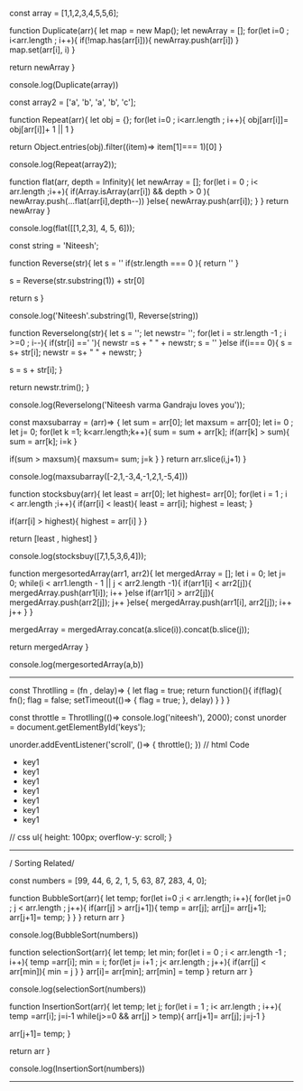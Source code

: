const array = [1,1,2,3,4,5,5,6];

function Duplicate(arr){
let map = new Map();
let newArray = [];
for(let i=0 ; i<arr.length ; i++){
if(!map.has(arr[i])){
newArray.push(arr[i])
}
map.set(arr[i], i)
}

return newArray
}

console.log(Duplicate(array))

const array2 = ['a', 'b', 'a', 'b', 'c'];

function Repeat(arr){
let obj = {};
for(let i=0 ; i<arr.length ; i++){
obj[arr[i]]= obj[arr[i]]+ 1 || 1
}

return Object.entries(obj).filter((item)=> item[1]=== 1)[0]
}

console.log(Repeat(array2));

function flat(arr, depth = Infinity){
let newArray = [];
for(let i = 0 ; i< arr.length ;i++){
if(Array.isArray(arr[i]) && depth > 0 ){
newArray.push(...flat(arr[i],depth--))
}else{
newArray.push(arr[i]);
}
}
return newArray
}

console.log(flat([[1,2,3], 4, 5, 6]));

const string = 'Niteesh';

function Reverse(str){
let s = ''
if(str.length === 0 ){
return ''
}

s = Reverse(str.substring(1)) + str[0]

return s
}

console.log('Niteesh'.substring(1), Reverse(string))

function Reverselong(str){
let s = '';
let newstr= '';
for(let i = str.length -1 ; i >=0 ; i--){
if(str[i] ==' '){
newstr =s + " " + newstr;
s = ''
}else if(i=== 0){
s = s+ str[i];
newstr = s+ " " + newstr;
}

s = s + str[i];
}

return newstr.trim();
}

console.log(Reverselong('Niteesh varma Gandraju loves you'));


const maxsubarray = (arr)=> {
let sum = arr[0];
let maxsum = arr[0];
let i= 0 ;
let j= 0;
for(let k =1; k<arr.length;k++){
sum = sum + arr[k];
if(arr[k] > sum){
sum = arr[k];
i=k
}

if(sum > maxsum){
maxsum= sum;
j=k
}
}
return arr.slice(i,j+1)
}

console.log(maxsubarray([-2,1,-3,4,-1,2,1,-5,4]))

function stocksbuy(arr){
let least = arr[0];
let highest= arr[0];
for(let i = 1 ; i < arr.length ;i++){
if(arr[i] < least){
least = arr[i];
highest = least;
}

if(arr[i] > highest){
 highest = arr[i]
}
}

return [least , highest]
}

console.log(stocksbuy([7,1,5,3,6,4]));


function mergesortedArray(arr1, arr2){
let mergedArray = [];
let i = 0;
let j= 0;
while(i < arr1.length - 1 || j < arr2.length -1){
if(arr1[i] < arr2[j]){
mergedArray.push(arr1[i]);
i++
}else if(arr1[i] > arr2[j]){
mergedArray.push(arr2[j]);
j++
}else{
  mergedArray.push(arr1[i], arr2[j]);
  i++
  j++
}
}

 mergedArray = mergedArray.concat(a.slice(i)).concat(b.slice(j));
 
return mergedArray
}

console.log(mergesortedArray(a,b))

--------------------------------------------------------------------

const Throtlling = (fn , delay)=> {
let flag = true;
return function(){
if(flag){
fn();
flag = false;
setTimeout(()=> {
flag = true;
}, delay)
}
}
}

const throttle = Throtlling(()=> console.log('niteesh'), 2000);
const unorder = document.getElementById('keys');

unorder.addEventListener('scroll', ()=> {
throttle();
})
// html Code 
<uL id="keys">
<li>key1</li>
<li>key1</li>
<li>key1</li>
<li>key1</li>
<li>key1</li>
<li>key1</li>
<li>key1</li>
</uL>
// css
ul{
  height: 100px;
  overflow-y: scroll;
}

--------------------------------------------------------------------------


/ Sorting Related/


const numbers = [99, 44, 6, 2, 1, 5, 63, 87, 283, 4, 0];

function BubbleSort(arr){
let temp;
for(let i=0 ;i < arr.length; i++){
for(let j=0 ; j < arr.length ; j++){
if(arr[j] > arr[j+1]){
temp = arr[j];
arr[j]= arr[j+1];
arr[j+1]= temp;
}
}
}
return arr
}

 console.log(BubbleSort(numbers)) 

function selectionSort(arr){
let temp;
let min;
for(let i = 0 ; i < arr.length -1 ; i++){
temp =arr[i];
min = i;
for(let j= i+1 ; j< arr.length ; j++){
if(arr[j] < arr[min]){
min = j
}
}
arr[i]= arr[min];
arr[min] = temp
}
return arr
}

 console.log(selectionSort(numbers)) 


function InsertionSort(arr){
let temp;
let j;
for(let i = 1 ; i< arr.length ; i++){
temp =arr[i];
j=i-1
while(j>=0 && arr[j] > temp){
arr[j+1]= arr[j];
j=j-1
}

arr[j+1]= temp;
}

return arr
}

console.log(InsertionSort(numbers))

----------------------------------------------------------------------


